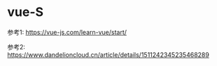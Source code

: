 # vue-S
参考1: https://vue-js.com/learn-vue/start/

参考2: https://www.dandelioncloud.cn/article/details/1511242345235468289
